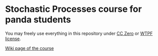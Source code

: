 # Stochastic Processes course for panda students

You may freely use everything in this repository under [CC Zero](LICENSE) or [WTPF license](LICENSE.wtfl). 

[Wiki page of the course](http://wiki.cs.hse.ru/Stochastic_processes_and_applications_DSBA_2025/2026)